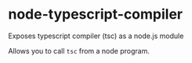 # node-typescript-compiler
Exposes typescript compiler (tsc) as a node.js module

Allows you to call `tsc` from a node program.
